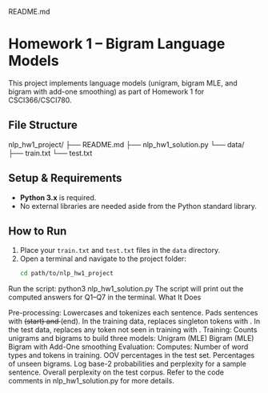 README.md
# Homework 1 – Bigram Language Models

This project implements language models (unigram, bigram MLE, and bigram with add-one smoothing) as part of Homework 1 for CSCI366/CSCI780.

## File Structure

nlp_hw1_project/ 
├── README.md 
├── nlp_hw1_solution.py 
└── data/ 
      ├── train.txt 
      └── test.txt


## Setup & Requirements

- **Python 3.x** is required.
- No external libraries are needed aside from the Python standard library.

## How to Run

1. Place your `train.txt` and `test.txt` files in the `data` directory.
2. Open a terminal and navigate to the project folder:
   ```bash
   cd path/to/nlp_hw1_project
Run the script:
python3 nlp_hw1_solution.py
The script will print out the computed answers for Q1–Q7 in the terminal.
What It Does

Pre-processing:
Lowercases and tokenizes each sentence.
Pads sentences with <s> (start) and </s> (end).
In the training data, replaces singleton tokens with <unk>.
In the test data, replaces any token not seen in training with <unk>.
Training:
Counts unigrams and bigrams to build three models:
Unigram (MLE)
Bigram (MLE)
Bigram with Add-One smoothing
Evaluation:
Computes:
Number of word types and tokens in training.
OOV percentages in the test set.
Percentages of unseen bigrams.
Log base-2 probabilities and perplexity for a sample sentence.
Overall perplexity on the test corpus.
Refer to the code comments in nlp_hw1_solution.py for more details.
